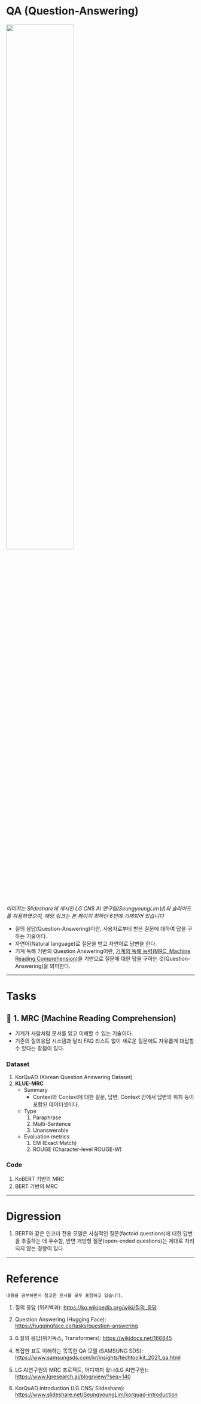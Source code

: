 # QA (Question-Answering)
<img src="https://github.com/dev-hjJoo/NLP/assets/33647482/ef56e9ed-48d4-4456-8ec9-5fa755a5a532" width=60%>

*이미지는 Slideshare에 게시된 LG CNS AI 연구팀(SeungyoungLim님)의 슬라이드를 차용하였으며, 해당 링크는 본 페이지 최하단 6번에 기재되어 있습니다*

* 질의 응답(Question-Answering)이란, 사용자로부터 받은 질문에 대하여 답을 구하는 기술이다.
* 자연어(Natural language)로 질문을 받고 자연어로 답변을 한다.
* 기계 독해 기반의 Question Answering이란, <u>기계의 독해 능력(MRC, Machine Reading Comprehension)</u>을 기반으로 질문에 대한 답을 구하는 것(Question-Answering)을 의미한다.
---
# Tasks
## 🔵 1. MRC (Machine Reading Comprehension)
* 기계가 사람처럼 문서를 읽고 이해할 수 있는 기술이다.
* 기존의 질의응답 시스템과 달리 FAQ 리스트 없이 새로운 질문에도 자유롭게 대답할 수 있다는 장점이 있다.
### Dataset
1. KorQuAD (Korean Question Answering Dataset)
2. **KLUE-MRC**
    * Summary
        * Context와 Context에 대한 질문, 답변, Context 안에서 답변의 위치 등이 포함된 데이터셋이다.
    * Type
        1. Paraphrase
        2. Multi-Sentence
        3. Unanswerable
    * Evaluation metrics
        1. EM (Exact Match)
        2. ROUGE (Character-level ROUGE-W)
### Code
1. KoBERT 기반의 MRC
2. BERT 기반의 MRC




---
# Digression
1. BERT와 같은 인코더 전용 모델은 사실적인 질문(factoid questions)에 대한 답변을 추출하는 데 우수함, 반면 개방형 질문(open-ended questions)는 제대로 처리되지 않는 경향이 있다.


---
# Reference
``` 내용을 공부하면서 참고한 문서를 모두 포함하고 있습니다. ```
1. 질의 응답 (위키백과): https://ko.wikipedia.org/wiki/질의_응답
2. Question Answering (Hugging Face): https://huggingface.co/tasks/question-answering

3. 6.질의 응답(위키독스, Transformers): https://wikidocs.net/166845

4. 복잡한 표도 이해하는 똑똑한 QA 모델 (SAMSUNG SDS): https://www.samsungsds.com/kr/insights/techtoolkit_2021_qa.html

5. LG AI연구원의 MRC 프로젝트, 어디까지 왔나(LG AI연구원): https://www.lgresearch.ai/blog/view/?seq=140

6. KorQuAD introduction (LG CNS/ Slideshare):  https://www.slideshare.net/SeungyoungLim/korquad-introduction